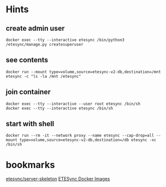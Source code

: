 # Hints
## create admin user
	docker exec --tty --interactive etesync /bin/python3 /etesync/manage.py createsuperuser
## see contents
	docker run --mount type=volume,source=etesync-v2-db,destination=/mnt etesync -c "ls -la /mnt /etesync"
## join container
	docker exec --tty --interactive --user root etesync /bin/sh
	docker exec --tty --interactive etesync /bin/sh
## start with shell
	docker run --rm -it --network proxy --name etesync --cap-drop=all --mount type=volume,source=etesync-v2-db,destination=/db etesync -xc /bin/sh
# bookmarks
[etesync/server-skeleton](https://github.com/etesync/server-skeleton)
[ETESync Docker Images](https://github.com/victor-rds/docker-etesync)
